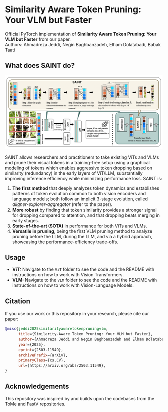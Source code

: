 # Similarity Aware Token Pruning: Your VLM but Faster

Official PyTorch implementation of **Similarity Aware Token Pruning: Your VLM but Faster** from our paper.  
Authors: Ahmadreza Jeddi, Negin Baghbanzadeh, Elham Dolatabadi, Babak Taati

## What does SAINT do?

![SAINT Overview](imgs/SAINT_overview.png)

SAINT allows researchers and practitioners to take existing ViTs and VLMs and prune their visual tokens in a training-free setup using a graphical modeling of tokens which enables aggressive token dropping based on similarity (redundancy) in the early layers of ViT/LLM, substantially improving inference efficiency while minimizing performance loss. SAINT is:

1. **The first method** that deeply analyzes token dynamics and establishes patterns of token evolution common to both vision encoders and language models; both follow an implicit 3-stage evolution, called *aligner-explorer-aggregator* (refer to the paper).
2. **More robust** by finding that token similarity provides a stronger signal for dropping compared to attention, and that dropping beats merging in early stages.
3. **State-of-the-art (SOTA)** in performance for both ViTs and VLMs.
4. **Versatile in pruning**, being the first VLM pruning method to analyze pruning before the LLM, during the LLM, and via a hybrid approach, showcasing the performance-efficiency trade-offs.

## Usage

- **ViT:** Navigate to the `ViT` folder to see the code and the README with instructions on how to work with Vision Transformers.
- **VLM:** Navigate to the `VLM` folder to see the code and the README with instructions on how to work with Vision-Language Models.

## Citation

If you use our work or this repository in your research, please cite our paper:

```bibtex
@misc{jeddi2025similarityawaretokenpruningvlm,
      title={Similarity-Aware Token Pruning: Your VLM but Faster}, 
      author={Ahmadreza Jeddi and Negin Baghbanzadeh and Elham Dolatabadi and Babak Taati},
      year={2025},
      eprint={2503.11549},
      archivePrefix={arXiv},
      primaryClass={cs.CV},
      url={https://arxiv.org/abs/2503.11549}, 
}
```

## Acknowledgements
This repository was inspired by and builds upon the codebases from the ToMe and FastV repositories.

